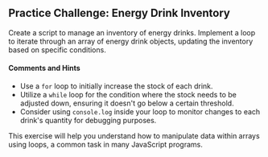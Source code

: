 ## Practice Challenge: Energy Drink Inventory 

Create a script to manage an inventory of energy drinks. Implement a loop to iterate through an array of energy drink objects, updating the inventory based on specific conditions.

#### Comments and Hints
- Use a `for` loop to initially increase the stock of each drink.
- Utilize a `while` loop for the condition where the stock needs to be adjusted down, ensuring it doesn't go below a certain threshold.
- Consider using `console.log` inside your loop to monitor changes to each drink's quantity for debugging purposes.

This exercise will help you understand how to manipulate data within arrays using loops, a common task in many JavaScript programs.